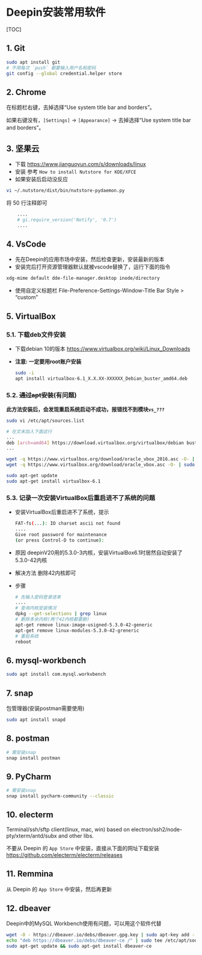 # Deepin安装常用软件

[TOC]

## 1. Git

```sh
sudo apt install git
# 不用每次 `push` 都要输入用户名和密码
git config --global credential.helper store
```

## 2. Chrome

在标题栏右键，去掉选择“Use system title bar and borders”。

如果右键没有，`[Settings]` -> `[Appearance]` -> 去掉选择“Use system title bar and borders”。

## 3. 坚果云

- 下载
  <https://www.jianguoyun.com/s/downloads/linux>
- 安装
  参考 `How to install Nutstore for KDE/XFCE`
- 如果安装后启动没反应

```sh
vi ~/.nutstore/dist/bin/nutstore-pydaemon.py
```

将 50 行注释即可

```py
    ....
    # gi.require_version('Notify', '0.7')
    ....
```

## 4. VsCode

- 先在Deepin的应用市场中安装，然后检查更新，安装最新的版本
- 安装完后打开资源管理器默认就被vscode替换了，运行下面的指令

```sh
xdg-mime default dde-file-manager.desktop inode/directory
```

- 使用自定义标题栏
File-Preference-Settings-Window-Title Bar Style > “custom”

## 5. VirtualBox

### 5.1. 下载deb文件安装

- 下载debian 10的版本
   <https://www.virtualbox.org/wiki/Linux_Downloads>
- **注意: 一定要用root账户安装**

  ```sh
  sudo -i
  apt install virtualbox-6.1_X.X.XX-XXXXXX_Debian_buster_amd64.deb
  ```

### 5.2. ~~通过apt安装~~(有问题)

**此方法安装后，会发现重启系统启动不成功，报错找不到模块`vs_???`**

```sh
sudo vi /etc/apt/sources.list

# 在文末加入下面这行
...
deb [arch=amd64] https://download.virtualbox.org/virtualbox/debian buster contrib
...

wget -q https://www.virtualbox.org/download/oracle_vbox_2016.asc -O- | sudo apt-key add -
wget -q https://www.virtualbox.org/download/oracle_vbox.asc -O- | sudo apt-key add -

sudo apt-get update
sudo apt-get install virtualbox-6.1
```

### 5.3. 记录一次安装VirtualBox后重启进不了系统的问题

- 安装VirtualBox后重启进不了系统，提示
  
  ```sh
  FAT-fs(...): IO charset ascii not found
  ....
  Give root password for maintenance
  (or press Control-D to continue):
  ```

- 原因
  deepinV20用的5.3.0-3内核，安装VirtualBox6.1时居然自动安装了5.3.0-42内核

- 解决方法
  删除42内核即可
- 步骤
  
  ```sh
  # 先输入密码登录进来
  ....
  # 查询内核安装情况
  dpkg --get-selections | grep linux
  # 删除多余内核(两个42内核都要删)
  apt-get remove linux-image-usigned-5.3.0-42-generic
  apt-get remove linux-modules-5.3.0-42-greneric
  # 重启系统
  reboot
  ```

## 6. mysql-workbench

```sh
sudo apt install com.mysql.workvbench
```

## 7. snap

包管理器(安装postman需要使用)

```sh
sudo apt install snapd
```

## 8. postman

```sh
# 需安装snap
snap install postman
```

## 9. PyCharm

```sh
# 需安装snap
snap install pycharm-community --classic
```

## 10. electerm

Terminal/ssh/sftp client(linux, mac, win) based on electron/ssh2/node-pty/xterm/antd/subx and other libs.

不要从 Deepin 的 `App Store` 中安装，直接从下面的网址下载安装 <https://github.com/electerm/electerm/releases>

## 11. Remmina

从 Deepin 的 `App Store` 中安装，然后再更新

## 12. dbeaver

Deepin中的MySQL Workbench使用有问题，可以用这个软件代替

```sh
wget -O - https://dbeaver.io/debs/dbeaver.gpg.key | sudo apt-key add -
echo "deb https://dbeaver.io/debs/dbeaver-ce /" | sudo tee /etc/apt/sources.list.d/dbeaver.list
sudo apt-get update && sudo apt-get install dbeaver-ce
```
